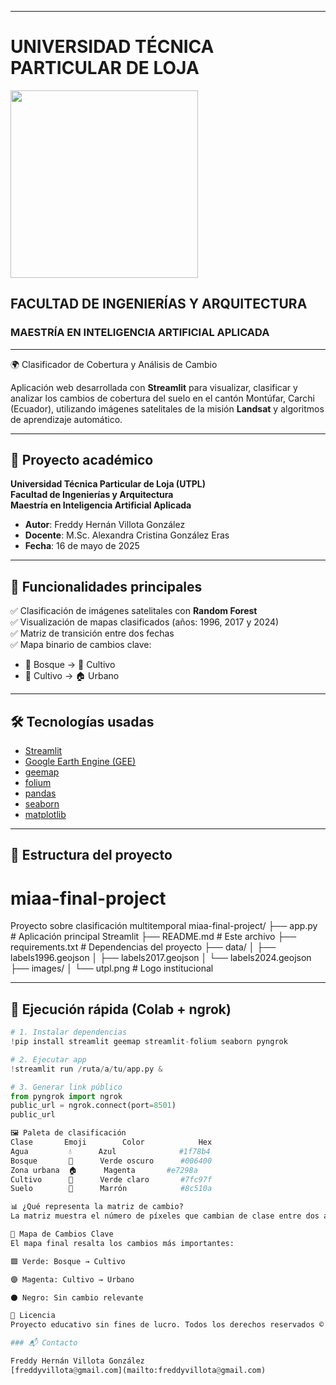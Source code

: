 
---

# UNIVERSIDAD TÉCNICA PARTICULAR DE LOJA

<img src="https://drive.google.com/uc?id=1X5UmWVlUX9XmckJgFLmv6mTTX81GEr0c" width="300">

## FACULTAD DE INGENIERÍAS Y ARQUITECTURA
### MAESTRÍA EN INTELIGENCIA ARTIFICIAL APLICADA

---

🌍 Clasificador de Cobertura y Análisis de Cambio

Aplicación web desarrollada con **Streamlit** para visualizar, clasificar y analizar los cambios de cobertura del suelo en el cantón Montúfar, Carchi (Ecuador), utilizando imágenes satelitales de la misión **Landsat** y algoritmos de aprendizaje automático.

---

## 🏫 Proyecto académico

**Universidad Técnica Particular de Loja (UTPL)**  
**Facultad de Ingenierías y Arquitectura**  
**Maestría en Inteligencia Artificial Aplicada**

- **Autor**: Freddy Hernán Villota González  
- **Docente**: M.Sc. Alexandra Cristina González Eras  
- **Fecha**: 16 de mayo de 2025

---

## 🧠 Funcionalidades principales

✅ Clasificación de imágenes satelitales con **Random Forest**  
✅ Visualización de mapas clasificados (años: 1996, 2017 y 2024)  
✅ Matriz de transición entre dos fechas  
✅ Mapa binario de cambios clave:

- 🌳 Bosque → 🌾 Cultivo  
- 🌾 Cultivo → 🏠 Urbano

---

## 🛠️ Tecnologías usadas

- [Streamlit](https://streamlit.io/)
- [Google Earth Engine (GEE)](https://earthengine.google.com/)
- [geemap](https://geemap.org/)
- [folium](https://python-visualization.github.io/folium/)
- [pandas](https://pandas.pydata.org/)
- [seaborn](https://seaborn.pydata.org/)
- [matplotlib](https://matplotlib.org/)

---

## 📁 Estructura del proyecto

# miaa-final-project
Proyecto sobre clasificación multitemporal
miaa-final-project/
├── app.py # Aplicación principal Streamlit
├── README.md # Este archivo
├── requirements.txt # Dependencias del proyecto
├── data/
│ ├── labels1996.geojson
│ ├── labels2017.geojson
│ └── labels2024.geojson
├── images/
│ └── utpl.png # Logo institucional


---

## 🚀 Ejecución rápida (Colab + ngrok)

```python
# 1. Instalar dependencias
!pip install streamlit geemap streamlit-folium seaborn pyngrok

# 2. Ejecutar app
!streamlit run /ruta/a/tu/app.py &

# 3. Generar link público
from pyngrok import ngrok
public_url = ngrok.connect(port=8501)
public_url

🖼️ Paleta de clasificación
Clase	    Emoji	     Color	          Hex
Agua	     💧	    Azul	          #1f78b4
Bosque	     🌳	    Verde oscuro	  #006400
Zona urbana	 🏠	    Magenta	      #e7298a
Cultivo	     🌾	    Verde claro   	  #7fc97f
Suelo	     🌿	    Marrón	          #8c510a

📊 ¿Qué representa la matriz de cambio?
La matriz muestra el número de píxeles que cambian de clase entre dos años seleccionados. Cada celda indica cuántos píxeles pasaron de una clase a otra. Esto permite identificar dinámicas clave como expansión agrícola, deforestación o crecimiento urbano.

🧭 Mapa de Cambios Clave
El mapa final resalta los cambios más importantes:

🟩 Verde: Bosque → Cultivo

🟣 Magenta: Cultivo → Urbano

⚫ Negro: Sin cambio relevante

📄 Licencia
Proyecto educativo sin fines de lucro. Todos los derechos reservados © Freddy Hernán Villota González, 2025.

### 📬 Contacto

Freddy Hernán Villota González
[freddyvillota@gmail.com](mailto:freddyvillota@gmail.com)

